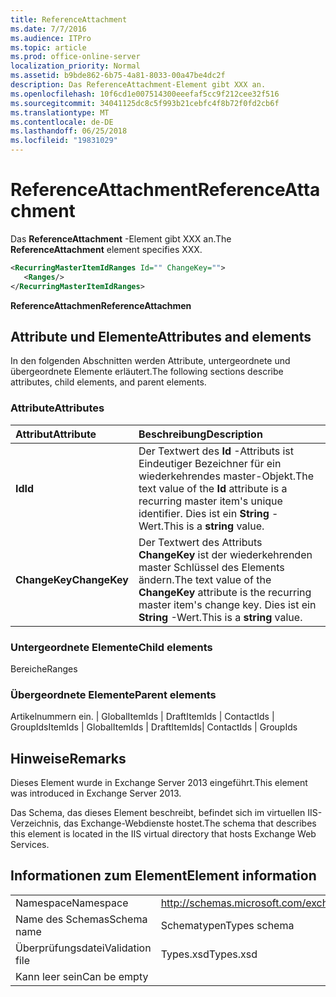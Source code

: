 ```yaml
---
title: ReferenceAttachment
ms.date: 7/7/2016
ms.audience: ITPro
ms.topic: article
ms.prod: office-online-server
localization_priority: Normal
ms.assetid: b9bde862-6b75-4a81-8033-00a47be4dc2f
description: Das ReferenceAttachment-Element gibt XXX an.
ms.openlocfilehash: 10f6cd1e007514300eeefaf5cc9f212cee32f516
ms.sourcegitcommit: 34041125dc8c5f993b21cebfc4f8b72f0fd2cb6f
ms.translationtype: MT
ms.contentlocale: de-DE
ms.lasthandoff: 06/25/2018
ms.locfileid: "19831029"
---
```

# <a name="referenceattachment"></a><span data-ttu-id="e9d8e-103">ReferenceAttachment</span><span class="sxs-lookup"><span data-stu-id="e9d8e-103">ReferenceAttachment</span></span>

<span data-ttu-id="e9d8e-104">Das **ReferenceAttachment** -Element gibt XXX an.</span><span class="sxs-lookup"><span data-stu-id="e9d8e-104">The **ReferenceAttachment** element specifies XXX.</span></span> 
  
```XML
<RecurringMasterItemIdRanges Id="" ChangeKey="">
   <Ranges/>
</RecurringMasterItemIdRanges>
```

 <span data-ttu-id="e9d8e-105">**ReferenceAttachmen**</span><span class="sxs-lookup"><span data-stu-id="e9d8e-105">**ReferenceAttachmen**</span></span>
## <a name="attributes-and-elements"></a><span data-ttu-id="e9d8e-106">Attribute und Elemente</span><span class="sxs-lookup"><span data-stu-id="e9d8e-106">Attributes and elements</span></span>

<span data-ttu-id="e9d8e-107">In den folgenden Abschnitten werden Attribute, untergeordnete und übergeordnete Elemente erläutert.</span><span class="sxs-lookup"><span data-stu-id="e9d8e-107">The following sections describe attributes, child elements, and parent elements.</span></span>
  
### <a name="attributes"></a><span data-ttu-id="e9d8e-108">Attribute</span><span class="sxs-lookup"><span data-stu-id="e9d8e-108">Attributes</span></span>

|<span data-ttu-id="e9d8e-109">**Attribut**</span><span class="sxs-lookup"><span data-stu-id="e9d8e-109">**Attribute**</span></span>|<span data-ttu-id="e9d8e-110">**Beschreibung**</span><span class="sxs-lookup"><span data-stu-id="e9d8e-110">**Description**</span></span>|
|:-----|:-----|
|<span data-ttu-id="e9d8e-111">**Id**</span><span class="sxs-lookup"><span data-stu-id="e9d8e-111">**Id**</span></span> <br/> |<span data-ttu-id="e9d8e-112">Der Textwert des **Id** -Attributs ist Eindeutiger Bezeichner für ein wiederkehrendes master-Objekt.</span><span class="sxs-lookup"><span data-stu-id="e9d8e-112">The text value of the **Id** attribute is a recurring master item's unique identifier.</span></span> <span data-ttu-id="e9d8e-113">Dies ist ein **String** -Wert.</span><span class="sxs-lookup"><span data-stu-id="e9d8e-113">This is a **string** value.</span></span>  <br/> |
|<span data-ttu-id="e9d8e-114">**ChangeKey**</span><span class="sxs-lookup"><span data-stu-id="e9d8e-114">**ChangeKey**</span></span> <br/> |<span data-ttu-id="e9d8e-115">Der Textwert des Attributs **ChangeKey** ist der wiederkehrenden master Schlüssel des Elements ändern.</span><span class="sxs-lookup"><span data-stu-id="e9d8e-115">The text value of the **ChangeKey** attribute is the recurring master item's change key.</span></span> <span data-ttu-id="e9d8e-116">Dies ist ein **String** -Wert.</span><span class="sxs-lookup"><span data-stu-id="e9d8e-116">This is a **string** value.</span></span>  <br/> |
   
### <a name="child-elements"></a><span data-ttu-id="e9d8e-117">Untergeordnete Elemente</span><span class="sxs-lookup"><span data-stu-id="e9d8e-117">Child elements</span></span>

<span data-ttu-id="e9d8e-118">Bereiche</span><span class="sxs-lookup"><span data-stu-id="e9d8e-118">Ranges</span></span>
  
### <a name="parent-elements"></a><span data-ttu-id="e9d8e-119">Übergeordnete Elemente</span><span class="sxs-lookup"><span data-stu-id="e9d8e-119">Parent elements</span></span>

<span data-ttu-id="e9d8e-120">Artikelnummern ein. | GlobalItemIds | DraftItemIds | ContactIds | GroupIds</span><span class="sxs-lookup"><span data-stu-id="e9d8e-120">ItemIds | GlobalItemIds | DraftItemIds| ContactIds | GroupIds</span></span>
  
## <a name="remarks"></a><span data-ttu-id="e9d8e-121">Hinweise</span><span class="sxs-lookup"><span data-stu-id="e9d8e-121">Remarks</span></span>

<span data-ttu-id="e9d8e-122">Dieses Element wurde in Exchange Server 2013 eingeführt.</span><span class="sxs-lookup"><span data-stu-id="e9d8e-122">This element was introduced in Exchange Server 2013.</span></span>
  
<span data-ttu-id="e9d8e-123">Das Schema, das dieses Element beschreibt, befindet sich im virtuellen IIS-Verzeichnis, das Exchange-Webdienste hostet.</span><span class="sxs-lookup"><span data-stu-id="e9d8e-123">The schema that describes this element is located in the IIS virtual directory that hosts Exchange Web Services.</span></span>
  
## <a name="element-information"></a><span data-ttu-id="e9d8e-124">Informationen zum Element</span><span class="sxs-lookup"><span data-stu-id="e9d8e-124">Element information</span></span>

|||
|:-----|:-----|
|<span data-ttu-id="e9d8e-125">Namespace</span><span class="sxs-lookup"><span data-stu-id="e9d8e-125">Namespace</span></span>  <br/> |http://schemas.microsoft.com/exchange/services/2006/types  <br/> |
|<span data-ttu-id="e9d8e-126">Name des Schemas</span><span class="sxs-lookup"><span data-stu-id="e9d8e-126">Schema name</span></span>  <br/> |<span data-ttu-id="e9d8e-127">Schematypen</span><span class="sxs-lookup"><span data-stu-id="e9d8e-127">Types schema</span></span>  <br/> |
|<span data-ttu-id="e9d8e-128">Überprüfungsdatei</span><span class="sxs-lookup"><span data-stu-id="e9d8e-128">Validation file</span></span>  <br/> |<span data-ttu-id="e9d8e-129">Types.xsd</span><span class="sxs-lookup"><span data-stu-id="e9d8e-129">Types.xsd</span></span>  <br/> |
|<span data-ttu-id="e9d8e-130">Kann leer sein</span><span class="sxs-lookup"><span data-stu-id="e9d8e-130">Can be empty</span></span>  <br/> ||
   

